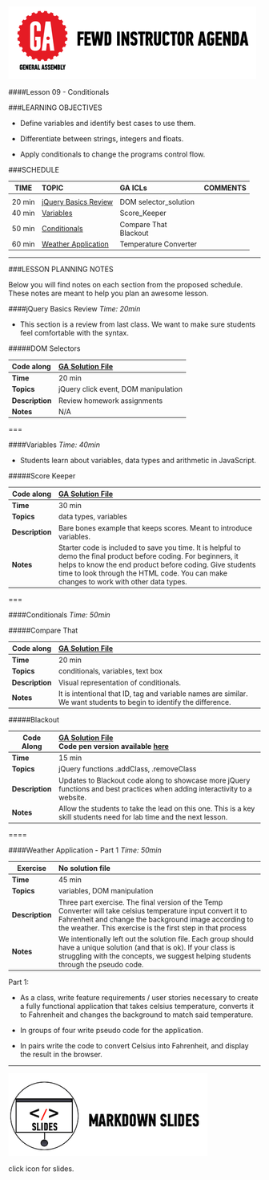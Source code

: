 ![GeneralAssemb.ly](../../img/icons/instr_agenda.png)


####Lesson 09 - Conditionals 


###LEARNING OBJECTIVES


*	Define variables and identify best cases to use them.

*	Differentiate between strings, integers and floats.

*	Apply conditionals to change the programs control flow.


###SCHEDULE


| TIME        | TOPIC| GA ICLs| COMMENTS |
| ------------- |:-------------|:-------------------|:----------------|
||
| 20 min | [jQuery Basics Review](https://github.com/generalassembly-studio/FEWD_2.0.0/blob/FEWD_2.0.1/Week_05_JS_ComputerScience/09_variables_conditionals/README.md#jquery-basics-review) | DOM selector_solution  |  |
| 40 min | [Variables](https://github.com/generalassembly-studio/FEWD_2.0.0/blob/FEWD_2.0.1/Week_05_JS_ComputerScience/09_variables_conditionals/README.md#variables) | Score_Keeper |  |
| 50 min | [Conditionals](https://github.com/generalassembly-studio/FEWD_2.0.0/blob/FEWD_2.0.1/Week_05_JS_ComputerScience/09_variables_conditionals/README.md#conditionals) | Compare That <br> Blackout  |  |
| 60 min | [Weather Application](https://github.com/generalassembly-studio/FEWD_2.0.0/blob/FEWD_2.0.1/Week_05_JS_ComputerScience/09_variables_conditionals/README.md#weather-application---part-1) | Temperature Converter |  |

---

###LESSON PLANNING NOTES

Below you will find notes on each section from the proposed schedule. These notes are  meant to help you plan an awesome lesson.

####jQuery Basics Review
_Time: 20min_

*	This section is a review from last class. We want to make sure students feel comfortable with the syntax.

#####DOM Selectors

| Code along | [GA Solution File](solution/domSelectors_solution)|
| :------------- |:-------------|
| __Time__ | 20 min| 
| __Topics__ | jQuery click event, DOM manipulation| 
| __Description__| Review homework assignments|   
| __Notes__|  N/A |

===

####Variables
_Time: 40min_

*	Students learn about variables, data types and arithmetic in JavaScript.

#####Score Keeper

|Code along | [GA Solution File](solution/score_keeper)|
| ------------- |:-------------|
| __Time__ | 30 min| 
| __Topics__ | data types, variables | 
| __Description__| Bare bones example that keeps scores. Meant to introduce variables. |   
| __Notes__| Starter code is included to save you time. It  is helpful to demo the final product before coding. For beginners, it helps to know the end product before coding. Give students time to look through the HTML code. You can make changes to work with other data types.|

===


####Conditionals
_Time: 50min_

#####Compare That

|Code along | [GA Solution File](solutions/compare_that)|
| ------------- |:-------------|
| __Time__ | 20 min | 
| __Topics__ | conditionals, variables, text box | 
| __Description__| Visual representation of conditionals. |    
| __Notes__| It is intentional that ID, tag and variable names are similar. We want students to begin to identify the difference. | 


#####Blackout

| Code Along | [GA Solution File](solutions/blackout) <br> Code pen version available [here](http://codepen.io/nevan/pen/ywqEC)|
| ------------- |:-------------|
| __Time__ | 15 min | 
| __Topics__ | jQuery functions .addClass, .removeClass  | 
| __Description__| Updates to Blackout code along to showcase more jQuery functions and best practices when adding interactivity to a website.|   
| __Notes__| Allow the students to take the lead on this one. This is a key skill students need for lab time and the next lesson. | 
 
====


####Weather Application - Part 1
_Time: 50min_


| Exercise | No solution file|
| ------------- |:-------------|
| __Time__ | 45 min | 
| __Topics__ | variables, DOM manipulation | 
| __Description__| Three part exercise. The final version of the Temp Converter will take celsius temperature input convert it to  Fahrenheit and change the background image according to the weather. This exercise is the first step in that process|    
| __Notes__| We intentionally left out the solution file. Each group should have a unique solution (and that  is ok). If your class is  struggling with the concepts, we suggest helping students through the pseudo code. | 

Part 1: 

*	As a class, write feature requirements / user stories necessary to create a fully functional application that takes celsius temperature, converts it to Fahrenheit and changes the background to match said temperature. 

*	In groups of four write pseudo code for the application. 

*	In pairs write the code to convert Celsius into Fahrenheit, and display the result in the browser.


----

[![slides](../../img/icons/slides.png)](slides.md)

click icon for slides.
